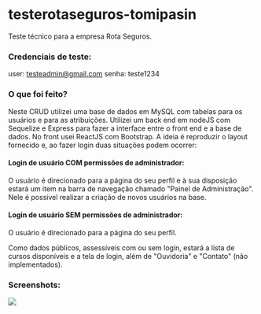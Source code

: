 # testerotaseguros-tomipasin
Teste técnico para a empresa Rota Seguros.

### Credenciais de teste:
user: testeadmin@gmail.com
senha: teste1234


### O que foi feito? 

Neste CRUD utilizei uma base de dados em MySQL com tabelas para os usuários e para as atribuições. 
Utilizei um back end em nodeJS com Sequelize e Express para fazer a interface entre o front end e a base de dados. 
No front usei ReactJS com Bootstrap. 
A ideia é reproduzir o layout fornecido e, ao fazer login duas situações podem ocorrer:

#### Login de usuário COM permissões de administrador:
O usuário é direcionado para a página do seu perfil e à sua disposição estará um item na barra de navegação chamado "Painel de Administração". Nele é possível realizar a criação de novos usuários na base. 

#### Login de usuário SEM permissões de administrador:
O usuário é direcionado para a página do seu perfil. 

Como dados públicos, assessíveis com ou sem login, estará a lista de cursos disponíveis e a tela de login, além de "Ouvidoria" e "Contato" (não implementados).

### Screenshots:

<img src="https://tomipasin.com/assets/img/CRUD.jpg" />





